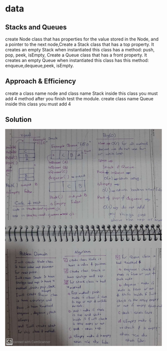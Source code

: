 # data
## Stacks and Queues
create Node class that has properties for the value stored in the Node, and a pointer to the next node,Create a Stack class that has a top property. It creates an empty Stack when instantiated this class has a method: push, pop, peek, isEmpty,
Create a Queue class that has a front property. It creates an empty Queue when instantiated this class has this method: enqueue,dequeue,peek, isEmpty.

## Approach & Efficiency
create a class name node and class name Stack inside this class you must add 4 method after you finish test the module.
create class name Queue inside this class you must add 4


## Solution
![Solution](/assets/stacks&queue.jpeg)